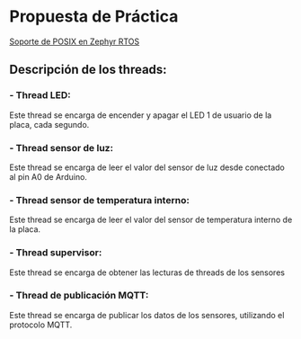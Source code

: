 # Propuesta de Práctica

[Soporte de POSIX en Zephyr RTOS](https://docs.zephyrproject.org/latest/services/portability/posix.html)

## Descripción de los threads:

### - Thread LED:

Este thread se encarga de encender y apagar el LED 1 de usuario de la placa, cada segundo.

### - Thread sensor de luz:

Este thread se encarga de leer el valor del sensor de luz desde conectado al pin A0 de Arduino.

### - Thread sensor de temperatura interno:

Este thread se encarga de leer el valor del sensor de temperatura interno de la placa.

### - Thread supervisor:

Este thread se encarga de obtener las lecturas de threads de los sensores

### - Thread de publicación MQTT:

Este thread se encarga de publicar los datos de los sensores, utilizando el protocolo MQTT.
